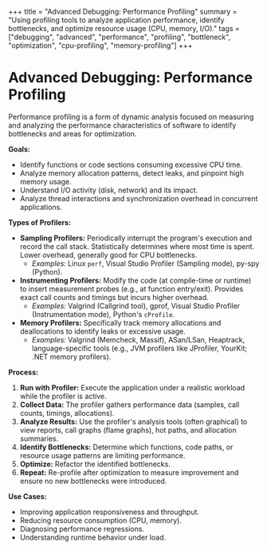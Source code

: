 +++
title = "Advanced Debugging: Performance Profiling"
summary = "Using profiling tools to analyze application performance, identify bottlenecks, and optimize resource usage (CPU, memory, I/O)."
tags = ["debugging", "advanced", "performance", "profiling", "bottleneck", "optimization", "cpu-profiling", "memory-profiling"]
+++

# Advanced Debugging: Performance Profiling

Performance profiling is a form of dynamic analysis focused on measuring and analyzing the performance characteristics of software to identify bottlenecks and areas for optimization.

**Goals:**

*   Identify functions or code sections consuming excessive CPU time.
*   Analyze memory allocation patterns, detect leaks, and pinpoint high memory usage.
*   Understand I/O activity (disk, network) and its impact.
*   Analyze thread interactions and synchronization overhead in concurrent applications.

**Types of Profilers:**

*   **Sampling Profilers:** Periodically interrupt the program's execution and record the call stack. Statistically determines where most time is spent. Lower overhead, generally good for CPU bottlenecks.
    *   *Examples:* Linux `perf`, Visual Studio Profiler (Sampling mode), py-spy (Python).
*   **Instrumenting Profilers:** Modify the code (at compile-time or runtime) to insert measurement probes (e.g., at function entry/exit). Provides exact call counts and timings but incurs higher overhead.
    *   *Examples:* Valgrind (Callgrind tool), gprof, Visual Studio Profiler (Instrumentation mode), Python's `cProfile`.
*   **Memory Profilers:** Specifically track memory allocations and deallocations to identify leaks or excessive usage.
    *   *Examples:* Valgrind (Memcheck, Massif), ASan/LSan, Heaptrack, language-specific tools (e.g., JVM profilers like JProfiler, YourKit; .NET memory profilers).

**Process:**

1.  **Run with Profiler:** Execute the application under a realistic workload while the profiler is active.
2.  **Collect Data:** The profiler gathers performance data (samples, call counts, timings, allocations).
3.  **Analyze Results:** Use the profiler's analysis tools (often graphical) to view reports, call graphs (flame graphs), hot paths, and allocation summaries.
4.  **Identify Bottlenecks:** Determine which functions, code paths, or resource usage patterns are limiting performance.
5.  **Optimize:** Refactor the identified bottlenecks.
6.  **Repeat:** Re-profile after optimization to measure improvement and ensure no new bottlenecks were introduced.

**Use Cases:**

*   Improving application responsiveness and throughput.
*   Reducing resource consumption (CPU, memory).
*   Diagnosing performance regressions.
*   Understanding runtime behavior under load.
